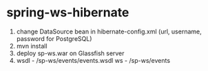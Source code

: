 # spring-ws-hibernate

1. change DataSource bean in hibernate-config.xml (url, username, password for PostgreSQL)
2. mvn install
3. deploy sp-ws.war on Glassfish server
4. wsdl - <localhost>/sp-ws/events/events.wsdl
   ws - <localhost>/sp-ws/events